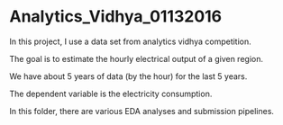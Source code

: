 # Analytics_Vidhya_01132016

In this project, I use a data set from analytics vidhya competition. 
 
The goal is to estimate the hourly electrical output of a given region.

We have about 5 years of data (by the hour) for the last 5 years. 


The dependent variable is the electricity consumption. 

In this folder, there are various EDA analyses and submission pipelines. 

